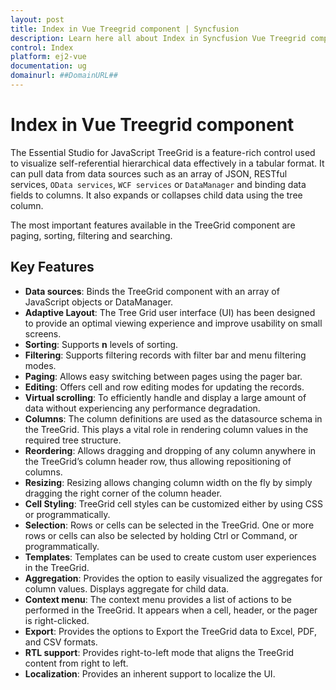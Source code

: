 ```yaml
---
layout: post
title: Index in Vue Treegrid component | Syncfusion
description: Learn here all about Index in Syncfusion Vue Treegrid component of Syncfusion Essential JS 2 and more.
control: Index 
platform: ej2-vue
documentation: ug
domainurl: ##DomainURL##
---
```


# Index in Vue Treegrid component

The Essential Studio for JavaScript TreeGrid is a feature-rich control used to visualize  self-referential hierarchical data effectively in a tabular format. It can pull data from data sources such as an array of JSON, RESTful services, `OData services`, `WCF services` or `DataManager` and binding data fields to columns. It also expands or collapses child data using the tree column.

The most important features available in the TreeGrid component are paging, sorting, filtering and searching.

## Key Features

* **Data sources**: Binds the TreeGrid component with an array of JavaScript objects or DataManager.
* **Adaptive Layout**: The Tree Grid user interface (UI) has been designed to provide an optimal viewing experience and improve usability on small screens.
* **Sorting**: Supports **n** levels of sorting.
* **Filtering**: Supports filtering records with filter bar and menu filtering modes.
* **Paging**: Allows easy switching between pages using the pager bar.
* **Editing**: Offers cell and row editing modes for updating the records.
* **Virtual scrolling**: To efficiently handle and display a large amount of data without experiencing any performance degradation.
* **Columns**: The column definitions are used as the datasource schema in the TreeGrid. This plays a vital role in rendering column values in the required tree structure.
* **Reordering**: Allows dragging and dropping of any column anywhere in the TreeGrid’s column header row, thus allowing repositioning of columns.
* **Resizing**: Resizing allows changing column width on the fly by simply dragging the right corner of the column header.
* **Cell Styling**: TreeGrid cell styles can be customized either by using CSS or programmatically.
* **Selection**: Rows or cells can be selected in the TreeGrid. One or more rows or cells can also be selected by holding Ctrl or Command, or programmatically.
* **Templates**: Templates can be used to create custom user experiences in the TreeGrid.
* **Aggregation**: Provides the option to easily visualized the aggregates for column values. Displays aggregate for child data.
* **Context menu**: The context menu provides a list of actions to be performed in the TreeGrid. It appears when a cell, header, or the pager is right-clicked.
* **Export**: Provides the options to Export the TreeGrid data to Excel, PDF, and CSV formats.
* **RTL support**: Provides right-to-left mode that aligns the TreeGrid content from right to left.
* **Localization**: Provides an inherent support to localize the UI.
